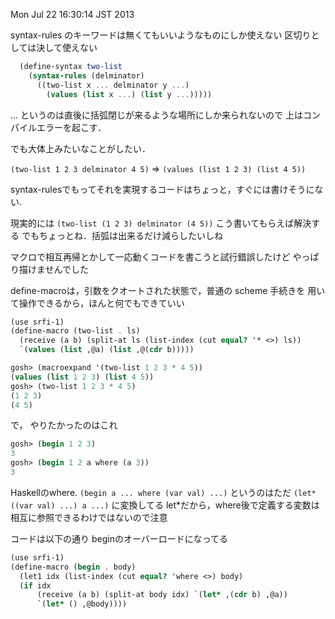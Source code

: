 Mon Jul 22 16:30:14 JST 2013

syntax-rules のキーワードは無くてもいいようなものにしか使えない
区切りとしては決して使えない

```scheme
  (define-syntax two-list
    (syntax-rules (delminator)
      ((two-list x ... delminator y ...)
        (values (list x ...) (list y ...)))))
```

... というのは直後に括弧閉じが来るような場所にしか来られないので
上はコンパイルエラーを起こす．

でも大体上みたいなことがしたい．

 `(two-list 1 2 3 delminator 4 5)`
=>
 `(values (list 1 2 3) (list 4 5))`

syntax-rulesでもってそれを実現するコードはちょっと，すぐには書けそうにない.

現実的には
`(two-list (1 2 3) delminator (4 5))`
こう書いてもらえば解決する
でもちょっとね．括弧は出来るだけ減らしたいしね

マクロで相互再帰とかして一応動くコードを書こうと試行錯誤したけど
やっぱり描けませんでした

define-macroは，引数をクオートされた状態で，普通の scheme 手続きを
用いて操作できるから，ほんと何でもできていい

```scheme
(use srfi-1)
(define-macro (two-list . ls)
  (receive (a b) (split-at ls (list-index (cut equal? '* <>) ls))
  `(values (list ,@a) (list ,@(cdr b)))))
```

```scheme
gosh> (macroexpand '(two-list 1 2 3 * 4 5))
(values (list 1 2 3) (list 4 5))
gosh> (two-list 1 2 3 * 4 5)
(1 2 3)
(4 5)
```

で，
やりたかったのはこれ

```scheme
gosh> (begin 1 2 3)
3
gosh> (begin 1 2 a where (a 3))
3
```

Haskellのwhere.
 `(begin a ... where (var val) ...)`
というのはただ
 `(let* ((var val) ...) a ...)`
に変換してる
let*だから，where後で定義する変数は相互に参照できるわけではないので注意

コードは以下の通り
beginのオーバーロードになってる

```scheme
(use srfi-1)
(define-macro (begin . body)
  (let1 idx (list-index (cut equal? 'where <>) body)
  (if idx
      (receive (a b) (split-at body idx) `(let* ,(cdr b) ,@a))
      `(let* () ,@body))))
```
